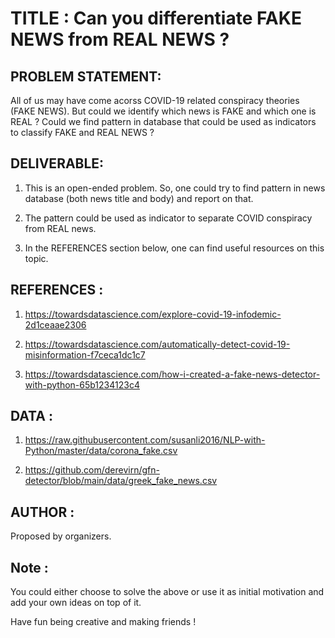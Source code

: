 # TITLE : Can you differentiate FAKE NEWS from REAL NEWS ?  

## PROBLEM STATEMENT: 
All of us may have come acorss COVID-19 related conspiracy theories (FAKE NEWS). But could we identify which news is FAKE and which one is REAL ? Could we find pattern in database that could be used as indicators to classify FAKE and REAL NEWS ? 

## DELIVERABLE: 

1. This is an open-ended problem. So, one could try to find pattern in news database (both news title and body) and report on that.

2. The pattern could be used as indicator to separate COVID conspiracy from REAL news.

3. In the REFERENCES section below, one can find useful resources on this topic.

## REFERENCES :

1. https://towardsdatascience.com/explore-covid-19-infodemic-2d1ceaae2306

2. https://towardsdatascience.com/automatically-detect-covid-19-misinformation-f7ceca1dc1c7

3. https://towardsdatascience.com/how-i-created-a-fake-news-detector-with-python-65b1234123c4 

## DATA :
1. https://raw.githubusercontent.com/susanli2016/NLP-with-Python/master/data/corona_fake.csv

2. https://github.com/derevirn/gfn-detector/blob/main/data/greek_fake_news.csv

## AUTHOR : 
Proposed by organizers. 

## Note : 
You could either choose to solve the above or use it as initial motivation and add your own ideas on top of it. 

Have fun being creative and making friends ! 
